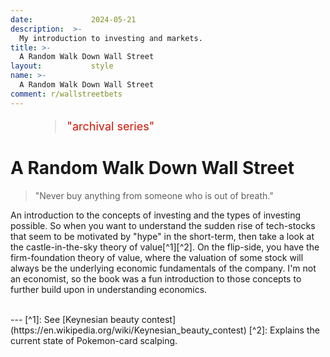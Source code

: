 ```yaml
---
date:             2024-05-21
description:  >-
  My introduction to investing and markets.
title: >-
  A Random Walk Down Wall Street
layout:           style
name: >-
  A Random Walk Down Wall Street
comment: r/wallstreetbets
---
```


<figure class="container-lg" style="padding: 0;">
    <blockquote class="blockquote" style="font-size: 18px; color: red;">
    <p style="color: #D21404;">"archival series"</p>
    </blockquote>
</figure>

# A Random Walk Down Wall Street

> "Never buy anything from someone who is out of breath."

An introduction to the concepts of investing and the types of investing possible. So when you want to understand the sudden rise of tech-stocks that seem to be motivated by "hype" in the short-term, then take a look at the castle-in-the-sky theory of value[^1][^2]. On the flip-side, you have the firm-foundation theory of value, where the valuation of some stock will always be the underlying economic fundamentals of the company. I'm not an economist, so the book was a fun introduction to those concepts to further build upon in understanding economics. 

<br/>
---
[^1]: See [Keynesian beauty contest](https://en.wikipedia.org/wiki/Keynesian_beauty_contest)
[^2]: Explains the current state of Pokemon-card scalping.
